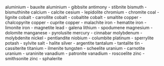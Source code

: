 aluminium       - bauxite
aluminium       - gibbsite
antimony        - stibnite
bismuth         - bismuthinite
calcium         - calcite
cesium          - lepidolite
chromium        - chromite
coal            - lignite
cobalt          - carrollite
cobalt          - cobaltite
cobalt          - smaltite
copper          - chalcopyrite
copper          - cuprite
copper          - malachite
iron            - hematite
iron            - limonite
iron            - magnetite
lead            - galena
lithium         - spodumene
magnesium       - dolomite
manganese       - pyrolusite
mercury         - cinnabar
molybdenum      - molybdenite
nickel          - pentlandite
niobium         - columbite
platinum        - sperrylite
potash          - sylvite
salt            - halite
silver          - argentite
tantalum        - tantalite
tin             - cassiterite
titanium        - ilmenite
tungsten        - scheelite
uranium         - carnotite
uranium         - uraninite
vanadium        - patronite
vanadium        - roscoelite
zinc            - smithsonite
zinc            - sphalerite
